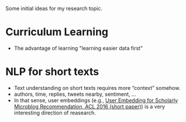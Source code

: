 Some initial ideas for my research topic.

# Curriculum Learning
* The advantage of learning "learning easier data first"

# NLP for short texts
* Text understanding on short texts requires more “context” somehow.
 * authors, time, replies, tweets nearby, sentiment, ...
 * In that sense, user embeddings (e.g., [User Embedding for Scholarly Microblog Recommendation, ACL 2016 (short paper)](http://www.aclweb.org/anthology/P/P16/P16-2073.pdf)) is a very interesting direction of reasearch.
